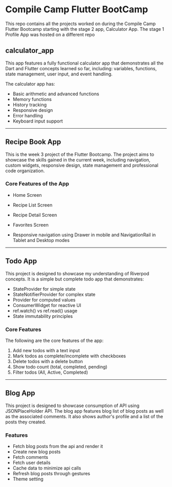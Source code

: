 # Compile Camp Flutter BootCamp

This repo contains all the projects worked on during the Compile Camp Flutter Bootcamp starting with the stage 2 app, Calculator App. The stage 1 Profile App was hosted on a different repo

## calculator_app

This app features a fully functional calculator app that demonstrates all the Dart and Flutter concepts learned so far, including: variables, functions, state management, user input, and event handling.

The calculator app has:

- Basic arithmetic and advanced functions
- Memory functions
- History tracking
- Responsive design
- Error handling
- Keyboard input support

---

## Recipe Book App

This is the week 3 project of the Flutter Bootcamp. The project aims to showcase the skills gained in the current week, including navigation, custom widgets, responsive design, state management and professional code organization.

### Core Features of the App

- Home Screen

- Recipe List Screen

- Recipe Detail Screen

- Favorites Screen 

- Responsive navigation using Drawer in mobile and NavigationRail in Tablet and Desktop modes

---

## Todo App

This project is designed to showcase my understanding of Riverpod concepts. It is a simple but complete todo app that demonstrates:
- StateProvider for simple state
- StateNotifierProvider for complex state
- Provider for computed values
- ConsumerWidget for reactive UI
- ref.watch() vs ref.read() usage
- State immutability principles

### Core Features

The following are the core features of the app:
1. Add new todos with a text input
2. Mark todos as complete/incomplete with checkboxes
3. Delete todos with a delete button
4. Show todo count (total, completed, pending)
5. Filter todos (All, Active, Completed)

---

## Blog App

This project is designed to showcase consumption of API using JSONPlaceHolder API. The blog app features blog list of blog posts as well as the associated comments. It also shows author's profile and a list of the posts they created.

### Features

- Fetch blog posts from the api and render it
- Create new blog posts
- Fetch comments
- Fetch user details
- Cache data to minimize api calls
- Refresh blog posts through gestures
- Theme setting